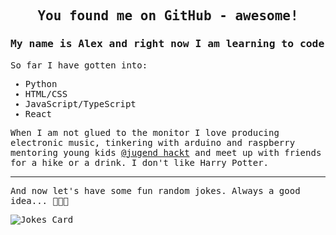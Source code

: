 <samp>

 ## <p align="center">You found me on GitHub - awesome!</p>

### My name is Alex and right now I am learning to code 

So far I have gotten into:

- Python
- HTML/CSS
- JavaScript/TypeScript
- React

When I am not glued to the monitor I love producing electronic music, tinkering with arduino and raspberry mentoring young kids [@jugend hackt](https://www.jugendhackt.org) and meet up with friends for a hike or a drink. I don't like Harry Potter.
</samp>
***
And now let's have some fun random jokes. Always a good idea... 😬😬😬

![Jokes Card](https://readme-jokes.vercel.app/api)

